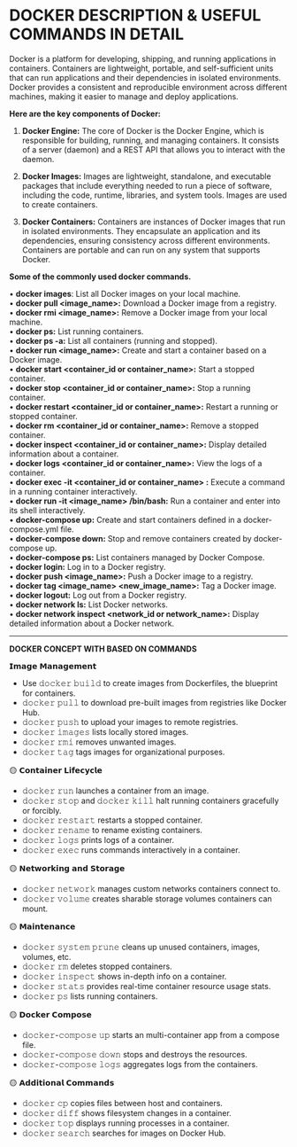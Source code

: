 # DOCKER DESCRIPTION & USEFUL COMMANDS IN DETAIL

Docker is a platform for developing, shipping, and running applications in containers. 
Containers are lightweight, portable, and self-sufficient units that can run 
applications and their dependencies in isolated environments. Docker provides a 
consistent and reproducible environment across different machines, making it easier 
to manage and deploy applications.

<b>Here are the key components of Docker:</b>

1. <B>Docker Engine:</B> The core of Docker is the Docker Engine, which is responsible 
for building, running, and managing containers. It consists of a server 
(daemon) and a REST API that allows you to interact with the daemon.

2. <b>Docker Images:</b> Images are lightweight, standalone, and executable packages 
that include everything needed to run a piece of software, including the code, 
runtime, libraries, and system tools. Images are used to create containers.

3. <b>Docker Containers:</b> Containers are instances of Docker images that run in 
isolated environments. They encapsulate an application and its dependencies, 
ensuring consistency across different environments. Containers are portable 
and can run on any system that supports Docker.

<b>Some of the commonly used docker commands.</b> 

• <b>docker images</b>: List all Docker images on your local machine.<br>
• <b> docker pull <image_name>:</b> Download a Docker image from a registry.  <br>
• <b> docker rmi <image_name>:</b> Remove a Docker image from your local machine. <br> 
• <b> docker ps:</b> List running containers.  <br>
• <b> docker ps -a:</b> List all containers (running and stopped).  <br>
• <b> docker run <options> <image_name>:</b> Create and start a container based on a Docker image.  <br>
• <b> docker start <container_id or container_name>:</b> Start a stopped container.  <br>
• <b> docker stop <container_id or container_name>:</b> Stop a running container.  <br>
• <b> docker restart <container_id or container_name>:</b> Restart a running or stopped container.  <br>
• <b> docker rm <container_id or container_name>:</b> Remove a stopped container.  <br>
• <b> docker inspect <container_id or container_name>:</b> Display detailed information about a container.  <br>
• <b> docker logs <container_id or container_name>:</b> View the logs of a container.  <br>
• <b>  docker exec -it <container_id or container_name> <command>:</b> Execute a command in a running container interactively.  <br>
• <b> docker run -it <image_name> /bin/bash:</b> Run a container and enter into its shell interactively.  <br>
• <b> docker-compose up:</b> Create and start containers defined in a docker-compose.yml file.  <br>
• <b> docker-compose down:</b> Stop and remove containers created by docker-compose up.  <br>
• <b> docker-compose ps:</b> List containers managed by Docker Compose.  <br>
• <b>  docker login:</b> Log in to a Docker registry.  <br>
• <b> docker push <image_name>:</b> Push a Docker image to a registry.  <br>
• <b>  docker tag <image_name> <new_image_name>:</b> Tag a Docker image.  <br>
• <b>  docker logout:</b> Log out from a Docker registry.  <br>
• <b> docker network ls:</b> List Docker networks.  <br>
• <b> docker network inspect <network_id or network_name>:</b> Display detailed information about a Docker network. <br>

------------------------------------------------------------------------------------------------------------------------------------------------------------------------
<b>DOCKER CONCEPT WITH BASED ON COMMANDS </b> <br>

 𝗜𝗺𝗮𝗴𝗲 𝗠𝗮𝗻𝗮𝗴𝗲𝗺𝗲𝗻𝘁
- Use 𝚍𝚘𝚌𝚔𝚎𝚛 𝚋𝚞𝚒𝚕𝚍 to create images from Dockerfiles, the blueprint for containers.
- 𝚍𝚘𝚌𝚔𝚎𝚛 𝚙𝚞𝚕𝚕 to download pre-built images from registries like Docker Hub.
- 𝚍𝚘𝚌𝚔𝚎𝚛 𝚙𝚞𝚜𝚑 to upload your images to remote registries.
- 𝚍𝚘𝚌𝚔𝚎𝚛 𝚒𝚖𝚊𝚐𝚎𝚜 lists locally stored images. 
- 𝚍𝚘𝚌𝚔𝚎𝚛 𝚛𝚖𝚒 removes unwanted images.
- 𝚍𝚘𝚌𝚔𝚎𝚛 𝚝𝚊𝚐 tags images for organizational purposes.

🟡 𝗖𝗼𝗻𝘁𝗮𝗶𝗻𝗲𝗿 𝗟𝗶𝗳𝗲𝗰𝘆𝗰𝗹𝗲 
- 𝚍𝚘𝚌𝚔𝚎𝚛 𝚛𝚞𝚗 launches a container from an image.
- 𝚍𝚘𝚌𝚔𝚎𝚛 𝚜𝚝𝚘𝚙 and 𝚍𝚘𝚌𝚔𝚎𝚛 𝚔𝚒𝚕𝚕 halt running containers gracefully or forcibly.
- 𝚍𝚘𝚌𝚔𝚎𝚛 𝚛𝚎𝚜𝚝𝚊𝚛𝚝 restarts a stopped container.  
- 𝚍𝚘𝚌𝚔𝚎𝚛 𝚛𝚎𝚗𝚊𝚖𝚎 to rename existing containers.
- 𝚍𝚘𝚌𝚔𝚎𝚛 𝚕𝚘𝚐𝚜 prints logs of a container.
- 𝚍𝚘𝚌𝚔𝚎𝚛 𝚎𝚡𝚎𝚌 runs commands interactively in a container.

🟡 𝗡𝗲𝘁𝘄𝗼𝗿𝗸𝗶𝗻𝗴 𝗮𝗻𝗱 𝗦𝘁𝗼𝗿𝗮𝗴𝗲
- 𝚍𝚘𝚌𝚔𝚎𝚛 𝚗𝚎𝚝𝚠𝚘𝚛𝚔 manages custom networks containers connect to.
- 𝚍𝚘𝚌𝚔𝚎𝚛 𝚟𝚘𝚕𝚞𝚖𝚎 creates sharable storage volumes containers can mount.

🟡 𝗠𝗮𝗶𝗻𝘁𝗲𝗻𝗮𝗻𝗰𝗲
- 𝚍𝚘𝚌𝚔𝚎𝚛 𝚜𝚢𝚜𝚝𝚎𝚖 𝚙𝚛𝚞𝚗𝚎 cleans up unused containers, images, volumes, etc.
- 𝚍𝚘𝚌𝚔𝚎𝚛 𝚛𝚖 deletes stopped containers.
- 𝚍𝚘𝚌𝚔𝚎𝚛 𝚒𝚗𝚜𝚙𝚎𝚌𝚝 shows in-depth info on a container.
- 𝚍𝚘𝚌𝚔𝚎𝚛 𝚜𝚝𝚊𝚝𝚜 provides real-time container resource usage stats.
- 𝚍𝚘𝚌𝚔𝚎𝚛 𝚙𝚜 lists running containers.

🟡 𝗗𝗼𝗰𝗸𝗲𝗿 𝗖𝗼𝗺𝗽𝗼𝘀𝗲 
- 𝚍𝚘𝚌𝚔𝚎𝚛-𝚌𝚘𝚖𝚙𝚘𝚜𝚎 𝚞𝚙 starts an multi-container app from a compose file.
- 𝚍𝚘𝚌𝚔𝚎𝚛-𝚌𝚘𝚖𝚙𝚘𝚜𝚎 𝚍𝚘𝚠𝚗 stops and destroys the resources.
- 𝚍𝚘𝚌𝚔𝚎𝚛-𝚌𝚘𝚖𝚙𝚘𝚜𝚎 𝚕𝚘𝚐𝚜 aggregates logs from the containers.

🟡 𝗔𝗱𝗱𝗶𝘁𝗶𝗼𝗻𝗮𝗹 𝗖𝗼𝗺𝗺𝗮𝗻𝗱𝘀
- 𝚍𝚘𝚌𝚔𝚎𝚛 𝚌𝚙 copies files between host and containers.
- 𝚍𝚘𝚌𝚔𝚎𝚛 𝚍𝚒𝚏𝚏 shows filesystem changes in a container.
- 𝚍𝚘𝚌𝚔𝚎𝚛 𝚝𝚘𝚙 displays running processes in a container.
- 𝚍𝚘𝚌𝚔𝚎𝚛 𝚜𝚎𝚊𝚛𝚌𝚑 searches for images on Docker Hub.
